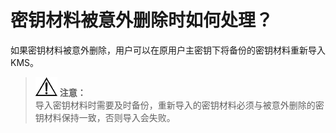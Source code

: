 # 密钥材料被意外删除时如何处理？<a name="dew_01_0104"></a>

如果密钥材料被意外删除，用户可以在原用户主密钥下将备份的密钥材料重新导入KMS。

>![](public_sys-resources/icon-notice.gif) **注意：**   
>导入密钥材料时需要及时备份，重新导入的密钥材料必须与被意外删除的密钥材料保持一致，否则导入会失败。  

